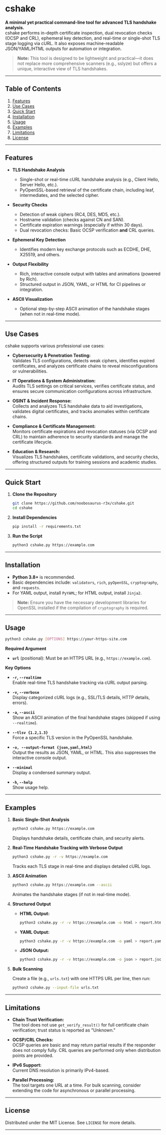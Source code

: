 # cshake

**A minimal yet practical command-line tool for advanced TLS handshake analysis.**  
cshake performs in-depth certificate inspection, dual revocation checks (OCSP and CRL), ephemeral key detection, and real-time or single-shot TLS stage logging via cURL. It also exposes machine-readable JSON/YAML/HTML outputs for automation or integration.

> **Note:** This tool is designed to be lightweight and practical—it does not replace more comprehensive scanners (e.g., sslyze) but offers a unique, interactive view of TLS handshakes.

---

## Table of Contents

1. [Features](#features)
2. [Use Cases](#use-cases)
3. [Quick Start](#quick-start)
4. [Installation](#installation)
5. [Usage](#usage)
6. [Examples](#examples)
7. [Limitations](#limitations)
8. [License](#license)

---

## Features

- **TLS Handshake Analysis**  
  - Single-shot or real-time cURL handshake analysis (e.g., Client Hello, Server Hello, etc.).
  - PyOpenSSL-based retrieval of the certificate chain, including leaf, intermediates, and the selected cipher.
  
- **Security Checks**  
  - Detection of weak ciphers (RC4, DES, MD5, etc.).
  - Hostname validation (checks against CN and SAN).
  - Certificate expiration warnings (especially if within 30 days).
  - Dual revocation checks: Basic OCSP verification **and** CRL queries.
  
- **Ephemeral Key Detection**  
  - Identifies modern key exchange protocols such as ECDHE, DHE, X25519, and others.
  
- **Output Flexibility**  
  - Rich, interactive console output with tables and animations (powered by Rich).
  - Structured output in JSON, YAML, or HTML for CI pipelines or integration.
  
- **ASCII Visualization**  
  - Optional step-by-step ASCII animation of the handshake stages (when not in real-time mode).

---

## Use Cases

cshake supports various professional use cases:

- **Cybersecurity & Penetration Testing:**  
  Validates TLS configurations, detects weak ciphers, identifies expired certificates, and analyzes certificate chains to reveal misconfigurations or vulnerabilities.
  
- **IT Operations & System Administration:**  
  Audits TLS settings on critical services, verifies certificate status, and ensures secure communication configurations across infrastructure.
  
- **OSINT & Incident Response:**  
  Collects and analyzes TLS handshake data to aid investigations, validates digital certificates, and tracks anomalies within certificate chains.
  
- **Compliance & Certificate Management:**  
  Monitors certificate expirations and revocation statuses (via OCSP and CRL) to maintain adherence to security standards and manage the certificate lifecycle.
  
- **Education & Research:**  
  Visualizes TLS handshakes, certificate validations, and security checks, offering structured outputs for training sessions and academic studies.

---

## Quick Start

1. **Clone the Repository**

    ```bash
    git clone https://github.com/noobosaurus-r3x/cshake.git
    cd cshake
    ```

2. **Install Dependencies**
    
    ```bash
    pip install -r requirements.txt
    ```
    
3. **Run the Script**
    
    ```bash
    python3 cshake.py https://example.com
    ```

---

## Installation

- **Python 3.8+** is recommended.
- Basic dependencies include: `validators`, `rich`, `pyOpenSSL`, `cryptography`, and `requests`.
- For YAML output, install `PyYAML`; for HTML output, install `Jinja2`.

> **Note:** Ensure you have the necessary development libraries for OpenSSL installed if the compilation of `cryptography` is required.

---

## Usage

```bash
python3 cshake.py [OPTIONS] https://your-https-site.com
```

**Required Argument**

- **`url`** (positional): Must be an HTTPS URL (e.g., `https://example.com`).

**Key Options**

- **`-r`, `--realtime`**  
  Enable real-time TLS handshake tracking via cURL output parsing.
  
- **`-v`, `--verbose`**  
  Display categorized cURL logs (e.g., SSL/TLS details, HTTP details, errors).
  
- **`-a`, `--ascii`**  
  Show an ASCII animation of the final handshake stages (skipped if using `--realtime`).
  
- **`--tlsv {1.2,1.3}`**  
  Force a specific TLS version in the PyOpenSSL handshake.
  
- **`-o, --output-format {json,yaml,html}`**  
  Output the results as JSON, YAML, or HTML. This also suppresses the interactive console output.
  
- **`--minimal`**  
  Display a condensed summary output.
  
- **`-h`, `--help`**  
  Show usage help.

---

## Examples

1. **Basic Single-Shot Analysis**
    
    ```bash
    python3 cshake.py https://example.com
    ```
    
    Displays handshake details, certificate chain, and security alerts.
    
2. **Real-Time Handshake Tracking with Verbose Output**
    
    ```bash
    python3 cshake.py -r -v https://example.com
    ```
    
    Tracks each TLS stage in real-time and displays detailed cURL logs.
    
3. **ASCII Animation**
    
    ```bash
    python3 cshake.py https://example.com --ascii
    ```
    
    Animates the handshake stages (if not in real-time mode).
    
4. **Structured Output**
    
    - **HTML Output:**
        
        ```bash
        python3 cshake.py -r -v https://example.com -o html > report.html
        ```
        
    - **YAML Output:**
        
        ```bash
        python3 cshake.py -r -v https://example.com -o yaml > report.yaml
        ```
        
    - **JSON Output:**
        
        ```bash
        python3 cshake.py -r -v https://example.com -o json > report.json
        ```
        
5. **Bulk Scanning**
    
    Create a file (e.g., `urls.txt`) with one HTTPS URL per line, then run:
    
    ```bash
    python3 cshake.py --input-file urls.txt
    ```

---

## Limitations

- **Chain Trust Verification:**  
  The tool does not use `get_verify_result()` for full certificate chain verification; trust status is reported as "Unknown."
  
- **OCSP/CRL Checks:**  
  OCSP queries are basic and may return partial results if the responder does not comply fully. CRL queries are performed only when distribution points are provided.
  
- **IPv6 Support:**  
  Current DNS resolution is primarily IPv4-based.
  
- **Parallel Processing:**  
  The tool targets one URL at a time. For bulk scanning, consider extending the code for asynchronous or parallel processing.

---

## License

Distributed under the MIT License. See `LICENSE` for more details.

---